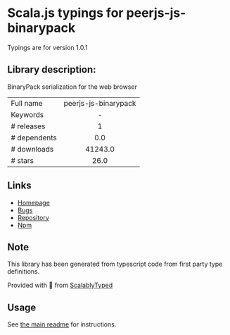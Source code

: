 
# Scala.js typings for peerjs-js-binarypack

Typings are for version 1.0.1

## Library description:
BinaryPack serialization for the web browser

|                    |                 |
| ------------------ | :-------------: |
| Full name          | peerjs-js-binarypack |
| Keywords           | - |
| # releases         | 1 |
| # dependents       | 0.0 |
| # downloads        | 41243.0 |
| # stars            | 26.0 |

## Links
- [Homepage](https://github.com/peers/js-binarypack)
- [Bugs](https://github.com/peers/js-binarypack/issues)
- [Repository](https://github.com/peers/js-binarypack)
- [Npm](https://www.npmjs.com/package/peerjs-js-binarypack)
    


## Note
This library has been generated from typescript code from first party type definitions.

Provided with :purple_heart: from [ScalablyTyped](https://github.com/oyvindberg/ScalablyTyped)

## Usage
See [the main readme](../../readme.md) for instructions.


